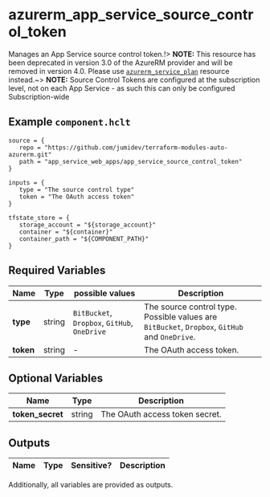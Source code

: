 # azurerm_app_service_source_control_token

Manages an App Service source control token.!> **NOTE:** This resource has been deprecated in version 3.0 of the AzureRM provider and will be removed in version 4.0. Please use [`azurerm_service_plan`](https://registry.terraform.io/providers/hashicorp/azurerm/latest/docs/resources/service_plan) resource instead.~> **NOTE:** Source Control Tokens are configured at the subscription level, not on each App Service - as such this can only be configured Subscription-wide

## Example `component.hclt`

```hcl
source = {
   repo = "https://github.com/jumidev/terraform-modules-auto-azurerm.git"   
   path = "app_service_web_apps/app_service_source_control_token"   
}

inputs = {
   type = "The source control type"   
   token = "The OAuth access token"   
}

tfstate_store = {
   storage_account = "${storage_account}"   
   container = "${container}"   
   container_path = "${COMPONENT_PATH}"   
}

```

## Required Variables

| Name | Type |  possible values |  Description |
| ---- | --------- |  ----------- | ----------- |
| **type** | string |  `BitBucket`, `Dropbox`, `GitHub`, `OneDrive`  |  The source control type. Possible values are `BitBucket`, `Dropbox`, `GitHub` and `OneDrive`. | 
| **token** | string |  -  |  The OAuth access token. | 

## Optional Variables

| Name | Type |  Description |
| ---- | --------- |  ----------- |
| **token_secret** | string |  The OAuth access token secret. | 



## Outputs

| Name | Type | Sensitive? | Description |
| ---- | ---- | --------- | --------- |

Additionally, all variables are provided as outputs.
